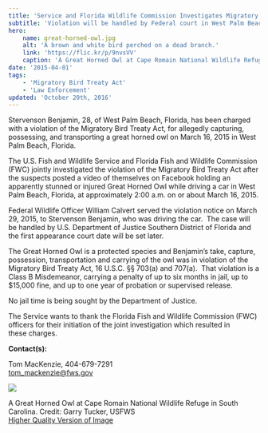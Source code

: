 ```yaml
---
title: 'Service and Florida Wildlife Commission Investigates Migratory Bird Treaty Act Violation posted on Facebook'
subtitle: 'Violation will be handled by Federal court in West Palm Beach'
hero:
    name: great-horned-owl.jpg
    alt: 'A brown and white bird perched on a dead branch.'
    link: 'https://flic.kr/p/9nvsVV'
    caption: 'A Great Horned Owl at Cape Romain National Wildlife Refuge in South Carolina. Photo by Garry Tucker, USFWS.'
date: '2015-04-01'
tags:
    - 'Migratory Bird Treaty Act'
    - 'Law Enforcement'
updated: 'October 20th, 2016'
---
```


Stervenson Benjamin, 28, of West Palm Beach, Florida, has been charged with a violation of the Migratory Bird Treaty Act, for allegedly capturing, possessing, and transporting a great horned owl on March 16, 2015 in West Palm Beach, Florida.

The U.S. Fish and Wildlife Service and Florida Fish and Wildlife Commission (FWC) jointly investigated the violation of the Migratory Bird Treaty Act after the suspects posted a video of themselves on Facebook holding an apparently stunned or injured Great Horned Owl while driving a car in West Palm Beach, Florida, at approximately 2:00 a.m. on or about March 16, 2015.

Federal Wildlife Officer William Calvert served the violation notice on March 29, 2015, to Stervenson Benjamin, who was driving the car.  The case will be handled by U.S. Department of Justice Southern District of Florida and the first appearance court date will be set later.

The Great Horned Owl is a protected species and Benjamin’s take, capture, possession, transportation and carrying of the owl was in violation of the Migratory Bird Treaty Act, 16 U.S.C. §§ 703(a) and 707(a).  That violation is a Class B Misdemeanor, carrying a penalty of up to six months in jail, up to $15,000 fine, and up to one year of probation or supervised release.  

No jail time is being sought by the Department of Justice.

The Service wants to thank the Florida Fish and Wildlife Commission (FWC) officers for their initiation of the joint investigation which resulted in these charges.

**Contact(s):**  

Tom MacKenzie, 404-679-7291  
tom_mackenzie@fws.gov

![](images/newsUploads/newsThumbs/newsImageThumb76187423-A3A0-E825-74168F85B0A11E9A.jpg)

A Great Horned Owl at Cape Romain National Wildlife Refuge in South Carolina. Credit: Garry Tucker, USFWS  
[Higher Quality Version of Image](https://flic.kr/p/9nvsVV)
